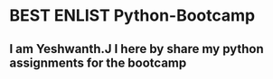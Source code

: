 # BEST ENLIST Python-Bootcamp
## I am Yeshwanth.J I here by share my python assignments for the bootcamp
